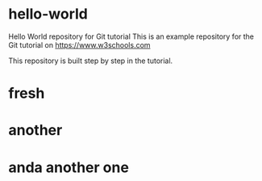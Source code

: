 # hello-world
Hello World repository for Git tutorial
This is an example repository for the Git tutorial on https://www.w3schools.com

This repository is built step by step in the tutorial.

# fresh
# another
# anda another one
